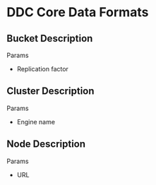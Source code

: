 # DDC Core Data Formats

## Bucket Description

Params
- Replication factor

## Cluster Description

Params
- Engine name

## Node Description

Params
- URL
